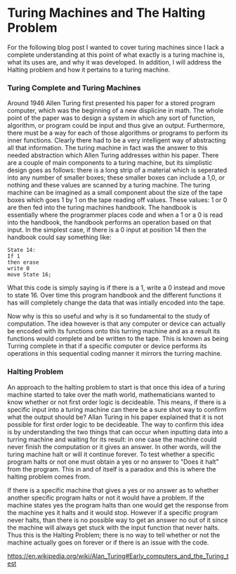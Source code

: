 # Turing Machines and The Halting Problem

For the following blog post I wanted to cover turing machines since I lack a complete understanding at this point of what exactly is a turing machine is, what its uses are, and why it was developed. In addition, I will address the Halting problem and how it pertains to a turing machine.

### Turing Complete and Turing Machines
Around 1946 Allen Turing first presented his paper for a stored program computer, which was the beginning of a new displicine in math. The whole point of the paper was to design a system in which any sort of function, algorithm, or program could be input and thus give an output. Furthermore, there must be a way for each of those algorithms or programs to perform its inner functions. Clearly there had to be a very intelligent way of abstracting all that information. The turing machine in fact was the answer to this needed abstraction which Allen Turing addresses within his paper. There are a couple of main components to a turing machine, but its simplistic design goes as follows: there is a long strip of a material which is seperated into any number of smaller boxes; these smaller boxes can include a 1,0, or nothing and these values are scanned by a turing machine. The turing machine can be imagined as a small component about the size of the tape boxes which goes 1 by 1 on the tape reading off values. These values: 1 or 0 are then fed into the turing machines handbook. The handbook is essentially where the programmer places code and when a 1 or a 0 is read into the handbook, the handbook performs an operation based on that input. In the simplest case, if there is a 0 input at position 14 then the handbook could say something like:

```
State 14:
If 1 
then erase 
write 0
move State 16;
```
What this code is simply saying is if there is a 1, write a 0 instead and move to state 16. Over time this program handbook and the different functions it has will completely change the data that was intially encoded into the tape. 

Now why is this so useful and why is it so fundamental to the study of computation. The idea however is that any computer or device can actually be encoded with its functions onto this turring machine and as a result its functions would complete and be written to the tape. This is known as being Turring complete in that if a specific computer or device performs its operations in this sequential coding manner it mirrors the turring machine.

### Halting Problem

An approach to the halting problem to start is that once this idea of a turing machine started to take over the math world, mathematicians wanted to know whether or not first order logic is decideable. This means, if there is a specific input into a turing machine can there be a sure shot way to confirm what the output should be? Allan Turing in his paper explained that it is not possible for first order logic to be decideable. The way to confirm this idea is by understanding the two things that can occur when inputting data into a turring machine and waiting for its result: in one case the machine could never finish the computation or it gives an answer. In other words, will the turing machine halt or will it continue forever. To test whether a specific program halts or not one must obtain a yes or no answer to "Does it halt" from the program. This in and of itself is a paradox and this is where the halting problem comes from.

If there is a specific machine that gives a yes or no answer as to whether another specific program halts or not it would have a problem. If the machine states yes the program halts than one would get the response from the machine yes it halts and it would stop. However if a specific program never halts, than there is no possible way to get an answer no out of it since the machine will always get stuck with the input function that never halts. Thus this is the Halting Problem; there is no way to tell whether or not the machine actually goes on forever or if there is an issue with the code. 


https://en.wikipedia.org/wiki/Alan_Turing#Early_computers_and_the_Turing_test
